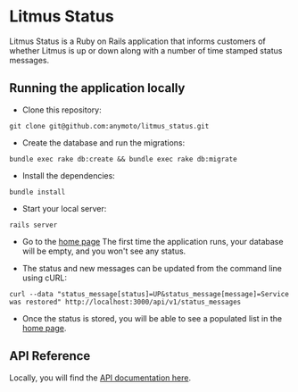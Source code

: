 # Litmus Status

Litmus Status is a Ruby on Rails application that informs customers of whether Litmus
is up or down along with a number of time stamped status messages.

## Running the application locally

* Clone this repository:
```
git clone git@github.com:anymoto/litmus_status.git
```

* Create the database and run the migrations:
```
bundle exec rake db:create && bundle exec rake db:migrate
```

* Install the dependencies:
```
bundle install
```

* Start your local server:
```
rails server
```

* Go to the [home page](http://localhost:3000)
The first time the application runs, your database will be empty, and you won't
see any status.

* The status and new messages can be updated from the command line using cURL:
```
curl --data "status_message[status]=UP&status_message[message]=Service was restored" http://localhost:3000/api/v1/status_messages
```

* Once the status is stored, you will be able to see a populated list in the [home page](http://localhost:3000).

## API Reference

Locally, you will find the [API documentation here](http://localhost:3000/api).
